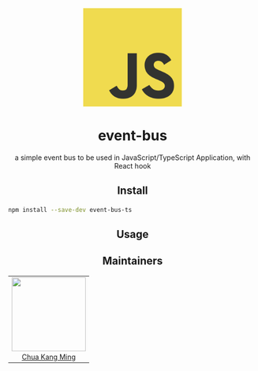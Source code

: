 <div align="center">
  <img width="200" height="200" src="https://raw.githubusercontent.com/voodootikigod/logo.js/master/js.png">
  <h1>event-bus</h1>
  <p>a simple event bus to be used in JavaScript/TypeScript Application, with React hook</p>
</div>

<h2 align="center">Install</h2>

```bash
npm install --save-dev event-bus-ts
```

<h2 align="center">Usage</h2>

<!-- ```js
import { setInterval, setTimeout, clearInterval, clearTimeout } from 'requestanimationframe-timer';

const id_1 = setTimeout((a) => console.log(a), 1000, '1000 ms timeout');
const id_2 = setInterval((a) => console.log(a), 2000, '2000 ms interval');
setTimeout(() => {
  clearTimeout(id_1);
  clearInterval(id_2);
}, 10000);
``` -->

<h2 align="center">Maintainers</h2>

<table>
  <tbody>
    <tr>
      <td align="center">
        <a href="https://github.com/kambing86">
          <img width="150" height="150" src="https://avatars3.githubusercontent.com/u/1342133?s=460&v=4">
          </br>
          Chua Kang Ming
        </a>
      </td>
    </tr>
  <tbody>
</table>
